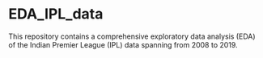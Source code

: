 # EDA_IPL_data
This repository contains a comprehensive exploratory data analysis (EDA) of the Indian Premier League (IPL) data spanning from 2008 to 2019.
